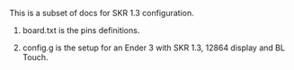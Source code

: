 This is a subset of docs for SKR 1.3 configuration.  

1. board.txt is the pins definitions. 

2. config.g is the setup for an Ender 3 with SKR 1.3, 12864 display and BL Touch. 



